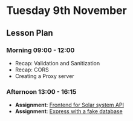# Tuesday 9th November

## Lesson Plan

### Morning 09:00 - 12:00

+ Recap: Validation and Sanitization
+ Recap: CORS
+ Creating a Proxy server

### Afternoon 13:00 - 16:15

+ **Assignment**: [Frontend for Solar system API](https://github.com/FrancoSpeziali/react-solar-system)
+ **Assignment**: [Express with a fake database](https://github.com/FrancoSpeziali/express-with-fake-database)